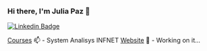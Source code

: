 ### Hi there, I'm Julia Paz 👋  

[![Linkedin Badge](https://img.shields.io/badge/-LinkedIn-blue?style=flat-square&logo=Linkedin&logoColor=white&link=https://https://www.linkedin.com/in/juliapaz/)](https://www.linkedin.com/in/juliapaz/)

[Courses](https://www.infnet.edu.br/infnet/) 📫 - System Analisys INFNET
[Website](#) 🌱 - Working on it...


